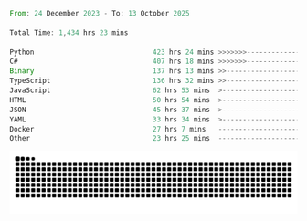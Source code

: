 <!--START_SECTION:waka-->

```rust
From: 24 December 2023 - To: 13 October 2025

Total Time: 1,434 hrs 23 mins

Python                             423 hrs 24 mins >>>>>>>------------------   29.04 %
C#                                 407 hrs 18 mins >>>>>>>------------------   27.94 %
Binary                             137 hrs 13 mins >>-----------------------   09.41 %
TypeScript                         136 hrs 32 mins >>-----------------------   09.37 %
JavaScript                         62 hrs 53 mins  >------------------------   04.31 %
HTML                               50 hrs 54 mins  >------------------------   03.49 %
JSON                               45 hrs 37 mins  >------------------------   03.13 %
YAML                               33 hrs 34 mins  >------------------------   02.30 %
Docker                             27 hrs 7 mins   -------------------------   01.86 %
Other                              23 hrs 25 mins  -------------------------   01.61 %
```

<!--END_SECTION:waka-->


<picture>
  <source media="(prefers-color-scheme: dark)" srcset="https://raw.githubusercontent.com/jeerawut97/jeerawut97/output/github-contribution-grid-snake.svg">
  <img alt="github contribution grid snake animation" src="https://raw.githubusercontent.com/jeerawut97/jeerawut97/output/github-contribution-grid-snake.svg">
</picture>
